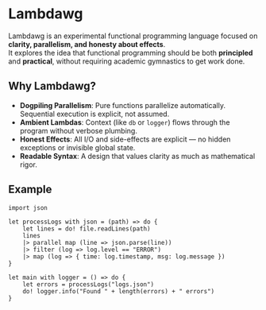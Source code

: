 # Lambdawg

Lambdawg is an experimental functional programming language focused on **clarity, parallelism, and honesty about effects**.  
It explores the idea that functional programming should be both **principled** and **practical**, without requiring academic gymnastics to get work done.

## Why Lambdawg?

- **Dogpiling Parallelism**: Pure functions parallelize automatically. Sequential execution is explicit, not assumed.
- **Ambient Lambdas**: Context (like `db` or `logger`) flows through the program without verbose plumbing.
- **Honest Effects**: All I/O and side-effects are explicit — no hidden exceptions or invisible global state.
- **Readable Syntax**: A design that values clarity as much as mathematical rigor.

## Example

```lambdawg
import json

let processLogs with json = (path) => do {
    let lines = do! file.readLines(path)
    lines
    |> parallel map (line => json.parse(line))
    |> filter (log => log.level == "ERROR")
    |> map (log => { time: log.timestamp, msg: log.message })
}

let main with logger = () => do {
    let errors = processLogs("logs.json")
    do! logger.info("Found " + length(errors) + " errors")
}
